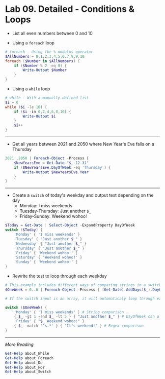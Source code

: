 # Lab 09. Detailed - Conditions & Loops

- List all even numbers between 0 and 10

- Using a `foreach` loop

```PowerShell
# foreach - Using the % modulus operator
$AllNumbers = 0,1,2,3,4,5,6,7,8,9,10
foreach ($Number in $AllNumbers) {
    if ($Number % 2 -eq 0) {
        Write-Output $Number
    }
}
```

- Using a `while` loop

```PowerShell
# while - With a manually defined list
$i = 0
while ($i -le 10) {
    if ($i -in 0,2,4,6,8,10) {
        Write-Output $i
    }
    $i++
}
```

---

- Get all years between 2021 and 2050 where New Year's Eve falls on a Thursday

```PowerShell
2021..2050 | Foreach-Object -Process {
    $NewYearsEve = Get-Date "$_-12-31"
    if ($NewYearsEve.DayOfWeek -eq 'Thursday') {
        Write-Output $NewYearsEve.Year
    }
}
```

---

- Create a `switch` of today's weekday and output text depending on the day
  - Monday: I miss weekends
  - Tuesday-Thursday: Just another `$_`
  - Friday-Sunday: Weekend wohoo!

```PowerShell
$Today = Get-Date | Select-Object -ExpandProperty DayOfWeek
switch ($Today) {
    'Monday' { 'I miss weekends' }
    'Tuesday' { "Just another $_" }
    'Wednesday' { "Just another $_" }
    'Thursday' { "Just another $_" }
    'Friday' { 'Weekend wohoo!' }
    'Saturday' { 'Weekend wohoo!' }
    'Sunday' { 'Weekend wohoo!' }
}
```

- Rewrite the test to loop through each weekday

```PowerShell
# This example includes different ways of comparing strings in a switch statement
$OneWeek = 0..6 | Foreach-Object -Process { (Get-Date).AddDays($_).DayOfWeek }

# If the switch input is an array, it will automaticaly loop through each object in the array.

switch ($OneWeek) {
    'Monday' { 'I miss weekends' } # String comparison
    { $_ -gt 1 -and $_ -lt 5 } { "Just another $_" } # DayOfWeek can also be counted using numbers
    'Friday' { "$_ Weekend wohoo!" }
    { $_ -match '^s.*' } { "It's weekend!" } # Regex comparison
}
```

---

*More Reading*

```PowerShell
Get-Help about_While
Get-Help about_Foreach
Get-Help about_Do
Get-Help about_For
Get-Help about_Switch
```
